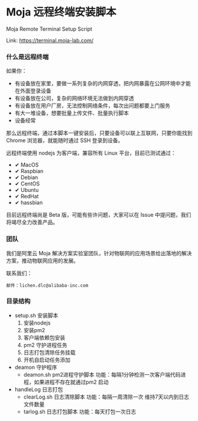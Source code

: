 # Moja 远程终端安装脚本
Moja Remote Terminal Setup Script

Link: https://terminal.moja-lab.com/

### 什么是远程终端
如果你：

* 有设备放在家里，要做一系列复杂的内网穿透，把内网暴露在公网环境中才能在外面登录设备
* 有设备放在公司，复杂的网络环境无法做到内网穿透
* 有设备放在用户厂房，无法控制网络条件，每次出问题都要上门服务
* 有大一堆设备，想要批量上传文件、批量执行脚本
* 设备经常

那么远程终端，通过本脚本一键安装后，只要设备可以联上互联网，只要你能找到 Chrome 浏览器，就能随时通过 SSH 登录到设备。

远程终端使用 nodejs 为客户端，兼容所有 Linux 平台，目前已测试通过：
* ✔︎ MacOS
* ✔︎ Raspbian
* ✔︎ Debian
* ✔︎ CentOS
* ✔︎ Ubuntu
* ✔︎ RedHat
* ✔︎ hassbian

目前远程终端尚是 Beta 版，可能有些许问题，大家可以在 Issue 中提问题，我们将竭尽全力改善产品。

### 团队
我们是阿里云 Moja 解决方案实验室团队，针对物联网的应用场景给出落地的解决方案，推动物联网应用的发展。

联系我们：

`邮件：lichen.dlc@alibaba-inc.com`

### 目录结构
* setup.sh 安装脚本
  1. 安装nodejs
  1. 安装pm2
  1. 客户端依赖包安装
  1. pm2 守护进程任务
  1. 日志打包清除任务挂载
  1. 开机自启动任务添加
* deamon 守护程序
  * deamon.sh pm2进程守护脚本 功能：每隔1分钟检测一次客户端代码进程，如果进程不存在就通过pm2 启动
* handleLog 日志打包
  * clearLog.sh 日志清除脚本 功能：每隔一周清除一次 维持7天以内到日志文件数量
  * tarlog.sh  日志打包脚本 功能：每天打包一次日志
